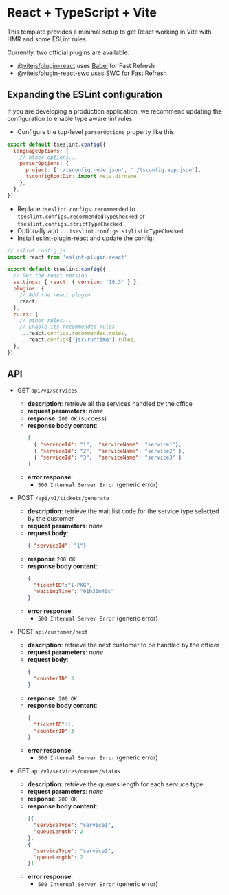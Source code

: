 # React + TypeScript + Vite

This template provides a minimal setup to get React working in Vite with HMR and some ESLint rules.

Currently, two official plugins are available:

- [@vitejs/plugin-react](https://github.com/vitejs/vite-plugin-react/blob/main/packages/plugin-react/README.md) uses [Babel](https://babeljs.io/) for Fast Refresh
- [@vitejs/plugin-react-swc](https://github.com/vitejs/vite-plugin-react-swc) uses [SWC](https://swc.rs/) for Fast Refresh

## Expanding the ESLint configuration

If you are developing a production application, we recommend updating the configuration to enable type aware lint rules:

- Configure the top-level `parserOptions` property like this:

```js
export default tseslint.config({
  languageOptions: {
    // other options...
    parserOptions: {
      project: ['./tsconfig.node.json', './tsconfig.app.json'],
      tsconfigRootDir: import.meta.dirname,
    },
  },
})
```

- Replace `tseslint.configs.recommended` to `tseslint.configs.recommendedTypeChecked` or `tseslint.configs.strictTypeChecked`
- Optionally add `...tseslint.configs.stylisticTypeChecked`
- Install [eslint-plugin-react](https://github.com/jsx-eslint/eslint-plugin-react) and update the config:

```js
// eslint.config.js
import react from 'eslint-plugin-react'

export default tseslint.config({
  // Set the react version
  settings: { react: { version: '18.3' } },
  plugins: {
    // Add the react plugin
    react,
  },
  rules: {
    // other rules...
    // Enable its recommended rules
    ...react.configs.recommended.rules,
    ...react.configs['jsx-runtime'].rules,
  },
})
```
## API 

- GET `api/v1/services`
  - **description**: retrieve all the services handled by the office
  - **request parameters**: *none*
  - **response**: `200 OK` (success)
  - **response body content**: 
    ```JSON
    [ 
      { "serviceId": "1",  "serviceName": "service1"},
      { "serviceId": "2",  "serviceName": "service2" },
      { "serviceId": "3",  "serviceName": "service3" }
    ]
    ```
  - **error response**:
    - `500 Internal Server Error` (generic error)


- POST `/api/v1/tickets/generate`
  - **description**: retrieve the wait list code for the service type selected by the customer 
  - **request parameters**: *none*
  - **request body**: 
    ```JSON
    { "serviceId": "1"}
    ```
  - **response**:`200 OK`
  - **response body content**: 
    ```JSON
    { 
      "ticketID":"1-PKG",
      "waitingTime": "01h30m40s" 
    }
    ```
  - **error response**:
     - `500 Internal Server Error` (generic error)

- POST `api/customer/next`
  - **description**: retrieve the next customer to be handled by the officer
  - **request parameters**: *none*
  - **request body**: 
    ```JSON
    { 
      "counterID":3
    }
    ```
  - **response**: `200 OK`
  - **response body content**:
    ```JSON
    { 
      "ticketID":1,
      "counterID":3
    }
    ```
  - **error response**:
    - `500 Internal Server Error` (generic error)

- GET `api/v1/services/queues/status`
  - **description**: retrieve the queues length for each servuce type
  - **request parameters**: *none*
  - **response**: `200 OK`
  - **response body content**:
    ```JSON
    [{ 
      "serviceType": "service1",
      "queueLength": 2
    },
    {
      "serviceType": "service2",
      "queueLength": 2
    }]
    ```
  - **error response**:
    - `500 Internal Server Error` (generic error)


